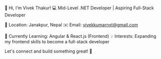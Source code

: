 👋 Hi, I'm Vivek Thakur!
💻 Mid-Level .NET Developer | Aspiring Full-Stack Developer

📍 Location: Janakpur, Nepal
✉️ Email: vivekkumarnxt@gmail.com

🚀 Currently Learning: Angular & React.js (Frontend)
💡 Interests: Expanding my frontend skills to become a full-stack developer

Let's connect and build something great! 🚀

<!---
VivekKumar54321/VivekKumar54321 is a ✨ special ✨ repository because its `README.md` (this file) appears on your GitHub profile.
You can click the Preview link to take a look at your changes.
--->
